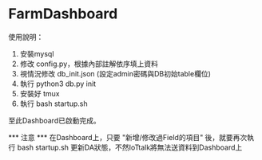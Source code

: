 # FarmDashboard

使用說明：
1. 安裝mysql
2. 修改 config.py，根據內部註解依序填上資料
3. 視情況修改 db_init.json (設定admin密碼與DB初始table欄位)
4. 執行 python3 db.py init
5. 安裝好 tmux
6. 執行 bash startup.sh

至此Dashboard已啟動完成。

*** 注意 ***
在Dashboard上，只要 "新增/修改過Field的項目" 後，就要再次執行 bash startup.sh 更新DA狀態，不然IoTtalk將無法送資料到Dashboard上











